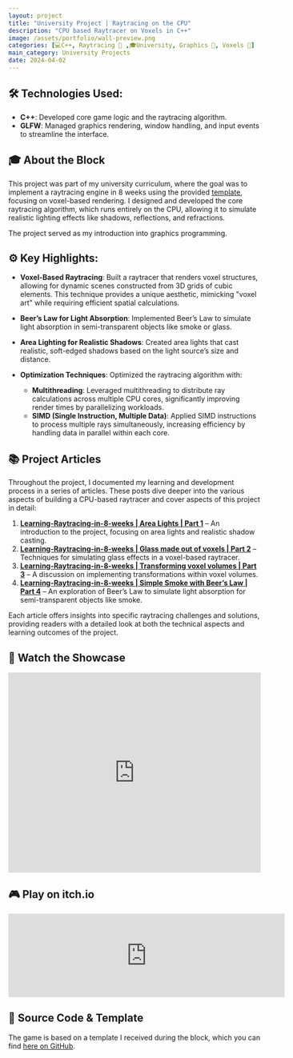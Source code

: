 ```yaml
---
layout: project
title: "University Project | Raytracing on the CPU"
description: "CPU based Raytracer on Voxels in C++"
image: /assets/portfolio/wall-preview.png
categories: [💻C++, Raytracing 🌟 ,🎓University, Graphics 🎨, Voxels 🔳]
main_category: University Projects
date: 2024-04-02
---
```

## 🛠️ Technologies Used:
- **C++**: Developed core game logic and the raytracing algorithm.
- **GLFW**: Managed graphics rendering, window handling, and input events to streamline the interface.

## 🎓 About the Block

This project was part of my university curriculum, where the goal was to implement a raytracing engine in 8 weeks using the provided [template](https://github.com/jbikker/voxpopuli), focusing on voxel-based rendering. I designed and developed the core raytracing algorithm, which runs entirely on the CPU, allowing it to simulate realistic lighting effects like shadows, reflections, and refractions. 

The project served as my introduction into graphics programming.

## ⚙️ Key Highlights:

- **Voxel-Based Raytracing**: Built a raytracer that renders voxel structures, allowing for dynamic scenes constructed from 3D grids of cubic elements. This technique provides a unique aesthetic, mimicking "voxel art" while requiring efficient spatial calculations.

- **Beer’s Law for Light Absorption**: Implemented Beer’s Law to simulate light absorption in semi-transparent objects like smoke or glass.

- **Area Lighting for Realistic Shadows**: Created area lights that cast realistic, soft-edged shadows based on the light source’s size and distance.

- **Optimization Techniques**: Optimized the raytracing algorithm with:
  - **Multithreading**: Leveraged multithreading to distribute ray calculations across multiple CPU cores, significantly improving render times by parallelizing workloads.
  - **SIMD (Single Instruction, Multiple Data)**: Applied SIMD instructions to process multiple rays simultaneously, increasing efficiency by handling data in parallel within each core.

## 📚 Project Articles

Throughout the project, I documented my learning and development process in a series of articles. These posts dive deeper into the various aspects of building a CPU-based raytracer and cover aspects of this project in detail:

1. **[Learning-Raytracing-in-8-weeks | Area Lights | Part 1](https://tycro-games.github.io/posts/Learning-Raytracing-in-8-weeks-Part-1/)** – An introduction to the project, focusing on area lights and realistic shadow casting.
2. **[Learning-Raytracing-in-8-weeks | Glass made out of voxels | Part 2](https://tycro-games.github.io/posts/Learning-Raytracing-in-8-weeks-Part-2/)** – Techniques for simulating glass effects in a voxel-based raytracer.
3. **[Learning-Raytracing-in-8-weeks | Transforming voxel volumes | Part 3](https://tycro-games.github.io/posts/Learning-Raytracing-in-8-weeks-Part-3/)** – A discussion on implementing transformations within voxel volumes.
4. **[Learning-Raytracing-in-8-weeks | Simple Smoke with Beer’s Law | Part 4](https://tycro-games.github.io/posts/Learning-Raytracing-in-8-weeks-Part-4/)** – An exploration of Beer’s Law to simulate light absorption for semi-transparent objects like smoke.

Each article offers insights into specific raytracing challenges and solutions, providing readers with a detailed look at both the technical aspects and learning outcomes of the project.

## 🎥 Watch the Showcase

<iframe width="100%" height="400" src="https://www.youtube.com/embed/Ldiha_dJDD8" title="An Unrealistic Spaceship Simulator Gameplay" frameborder="0" allow="accelerometer; autoplay; clipboard-write; encrypted-media; gyroscope; picture-in-picture" allowfullscreen></iframe>

## 🎮 Play on itch.io

<iframe frameborder="0" src="https://itch.io/embed/2621651" width="552" height="167"><a href="https://tycro-dev.itch.io/raytracing-block-c">Block C Raytracing | The Wall Crawler by Tycro Games</a></iframe>

## 📂 Source Code & Template

The game is based on a template I received during the block, which you can find [here on GitHub](https://github.com/Tycro-Games/Raytracer-VoxPopuli).
